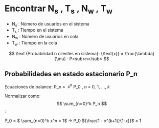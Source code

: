 # Encontrar N<sub>s</sub> , T<sub>s</sub> , N<sub>w</sub> , T<sub>w</sub>

- N<sub>s</sub> : Número de usuarios en el sistema
- T<sub>s</sub> : Tiempo en el sistema
- N<sub>w</sub> : Número de usuarios en cola
- T<sub>w</sub> : Tiempo en la cola

$$
\text {Probabilidad n clientes en sistema}: {\text{x}} = \frac{\lambda}{\mu} · P<sub>n</sub>
$$

## Probabilidades en estado estacionario P_n

Ecuaciones de balance:
P_n = $\ x^n$ P_0 , *n* = 0, 1, ..., *k*

Normalizar como: $$ \sum_{n=0}^k P_n $$:

P_0 = $ \sum_{n=0}^k x^n = 1$  → P_0 ${\frac{1 - x^(k+1)}{1-x}}$ = 1
